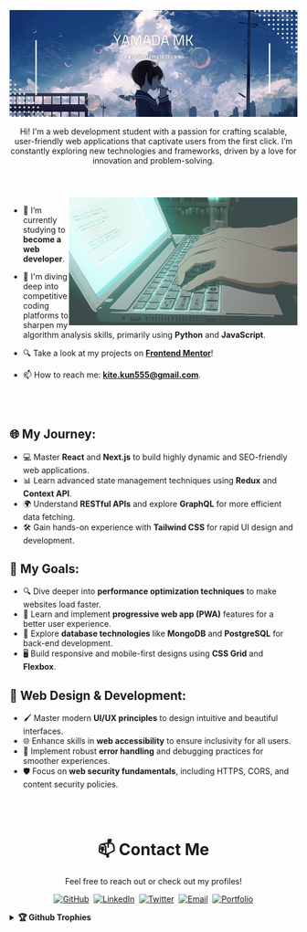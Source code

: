 <div align="center">
    <p>
        <img src="assets/cover.png" alt="cover"/>
    </p>
    <p>Hi! I'm a web development student with a passion for crafting scalable, user-friendly web applications that captivate users from the first click. I’m constantly exploring new technologies and frameworks, driven by a love for innovation and problem-solving.</p>
    <h1></h1>
</div>
<br>
<img align="right" src="assets/keyboard.gif" alt="keyboard" width="400px""/>

- 🔭 I’m currently studying to **become a web developer**.

- 🌱 I'm diving deep into competitive coding platforms to sharpen my algorithm analysis skills, primarily using **Python** and **JavaScript**.

- 🔍 Take a look at my projects on [**Frontend Mentor**](https://www.frontendmentor.io/profile/yamadaMk12)!

- 📫 How to reach me: **kite.kun555@gmail.com**.

<br><br>

## 🌐 My Journey:  

- 💻 Master **React** and **Next.js** to build highly dynamic and SEO-friendly web applications.  
- 📊 Learn advanced state management techniques using **Redux** and **Context API**.  
- 🌍 Understand **RESTful APIs** and explore **GraphQL** for more efficient data fetching.  
- 🛠️ Gain hands-on experience with **Tailwind CSS** for rapid UI design and development.  

## 🚀 My Goals:  

- 🔍 Dive deeper into **performance optimization techniques** to make websites load faster.  
- 🌱 Learn and implement **progressive web app (PWA)** features for a better user experience.  
- 💾 Explore **database technologies** like **MongoDB** and **PostgreSQL** for back-end development.  
- 🖥️ Build responsive and mobile-first designs using **CSS Grid** and **Flexbox**.  

## 🎨 Web Design & Development:  

- 🖌️ Master modern **UI/UX principles** to design intuitive and beautiful interfaces.  
- 🌐 Enhance skills in **web accessibility** to ensure inclusivity for all users.  
- 🚦 Implement robust **error handling** and debugging practices for smoother experiences.  
- 🛡️ Focus on **web security fundamentals**, including HTTPS, CORS, and content security policies.  

##  
<br>
<div align="center">
<h1>📫 Contact Me</h1> 

Feel free to reach out or check out my profiles!  

[![GitHub](https://img.shields.io/badge/GitHub-000000?style=for-the-badge&logo=GitHub&logoColor=white)](https://github.com/yourusername)&nbsp;
[![LinkedIn](https://img.shields.io/badge/LinkedIn-0A66C2?style=for-the-badge&logo=LinkedIn&logoColor=white)](https://www.linkedin.com/in/yourusername)&nbsp;
[![Twitter](https://img.shields.io/badge/Twitter-1DA1F2?style=for-the-badge&logo=Twitter&logoColor=white)](https://twitter.com/yourusername)&nbsp;
[![Email](https://img.shields.io/badge/Email-D14836?style=for-the-badge&logo=Gmail&logoColor=white)](mailto:yourname@example.com)&nbsp;
[![Portfolio](https://img.shields.io/badge/Portfolio-FF5722?style=for-the-badge&logo=Firefox&logoColor=white)](https://yourportfolio.com)
</div>



<details>
    <summary><b>🏆 Github Trophies</b></summary>
    <br>
    <p align="center">
        <img src="https://github-profile-trophy.vercel.app/?username=yamadaMk12&theme=discord" alt="yamadaMk12" />
    </p>
</details>
